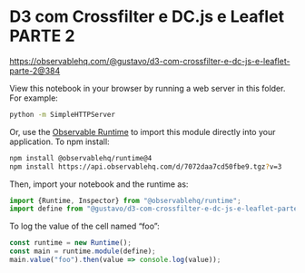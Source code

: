# D3 com Crossfilter e DC.js e Leaflet PARTE 2

https://observablehq.com/@gustavo/d3-com-crossfilter-e-dc-js-e-leaflet-parte-2@384

View this notebook in your browser by running a web server in this folder. For
example:

~~~sh
python -m SimpleHTTPServer
~~~

Or, use the [Observable Runtime](https://github.com/observablehq/runtime) to
import this module directly into your application. To npm install:

~~~sh
npm install @observablehq/runtime@4
npm install https://api.observablehq.com/d/7072daa7cd50fbe9.tgz?v=3
~~~

Then, import your notebook and the runtime as:

~~~js
import {Runtime, Inspector} from "@observablehq/runtime";
import define from "@gustavo/d3-com-crossfilter-e-dc-js-e-leaflet-parte-2";
~~~

To log the value of the cell named “foo”:

~~~js
const runtime = new Runtime();
const main = runtime.module(define);
main.value("foo").then(value => console.log(value));
~~~
